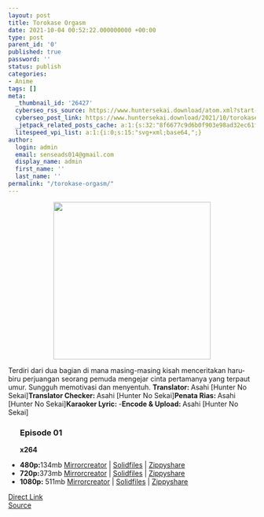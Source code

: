 ```yaml
---
layout: post
title: Torokase Orgasm
date: 2021-10-04 00:52:22.000000000 +00:00
type: post
parent_id: '0'
published: true
password: ''
status: publish
categories:
- Anime
tags: []
meta:
  _thumbnail_id: '26427'
  cyberseo_rss_source: https://www.huntersekai.download/atom.xml?start-index=1
  cyberseo_post_link: https://www.huntersekai.download/2021/10/torokase-orgasm.html
  _jetpack_related_posts_cache: a:1:{s:32:"8f6677c9d6b0f903e98ad32ec61f8deb";a:2:{s:7:"expires";i:1653331963;s:7:"payload";a:3:{i:0;a:1:{s:2:"id";i:26120;}i:1;a:1:{s:2:"id";i:26140;}i:2;a:1:{s:2:"id";i:26162;}}}}
  litespeed_vpi_list: a:1:{i:0;s:15:"svg+xml;base64,";}
author:
  login: admin
  email: senseads014@gmail.com
  display_name: admin
  first_name: ''
  last_name: ''
permalink: "/torokase-orgasm/"
---
```

<p> <a class="popup" data-target="133043"></a>
<div class="separator" style="clear: both; text-align: center;">
<div class="separator" style="clear: both; text-align: center;">
<div class="separator" style="clear: both; text-align: center;">
<div class="separator" style="clear: both; text-align: center;">
<div class="separator" style="clear: both; text-align: center;"><a href="https://1.bp.blogspot.com/-2LMMcb16jP8/YVmv6WO_yaI/AAAAAAAACSs/8xb8kBILJLsmezu6OeZLNRWjQljMFpMewCLcBGAsYHQ/s319/241626.jpg" imageanchor="1" style="margin-left: 1em; margin-right: 1em;"><img border="0" data-original-height="600" data-original-width="420" height="320" src="{{ site.baseurl }}/assets/2021/10/241626.jpg" /></a></div>
</div>
<p></div>
</div>
</div>
<p> Terdiri dari dua bagian di mana masing-masing kisah menceritakan haru-biru perjuangan seorang pemuda mengejar cinta pertamanya yang terpaut umur. Sungguh memotivasi dan menyentuh. <a name="more"></a>
<pekerja><b>Translator: </b><span>Asahi [Hunter No Sekai]</span><b>Translator Checker: </b><span>Asahi [Hunter No Sekai]</span><b>Penata Rias: </b><span>Asahi [Hunter No Sekai]</span><b>Karaoker Lyric: </b><span>-</span><b>Encode &amp; Upload: </b><span>Asahi [Hunter No Sekai]</span></pekerja>
<div class="dl">
<ul />
<h3>Episode 01</h3>
<p><strong>x264</strong>
<li><b>480p:</b><span id="size">134mb</span> <a href="https://mir.cr/1CYJNSEZ">Mirrorcreator</a> | <a href="https://www.solidfiles.com/v/5dYMAZ7RkAK45">Solidfiles</a> | <a href="https://www83.zippyshare.com/v/jQ83PjuB/file.html">Zippyshare</a></li>
<li><b>720p:</b><span id="size">373mb</span> <a href="https://mir.cr/0CVK9N6G">Mirrorcreator</a> | <a href="https://www.solidfiles.com/v/3djYaj2WgVmdj">Solidfiles</a> | <a href="https://www118.zippyshare.com/v/5Mvq23Gg/file.html">Zippyshare</a></li>
<li><b>1080p:</b> <span id="size">511mb</span> <a href="https://mir.cr/1VTOGAMX">Mirrorcreator</a> | <a href="https://www.solidfiles.com/v/eWzZAKqqV6Da6">Solidfiles</a> | <a href="https://www95.zippyshare.com/v/6BSvJIff/file.html">Zippyshare</a> </li>
</div>
<link rel="stylesheet" href="https://cdnjs.cloudflare.com/ajax/libs/font-awesome/4.7.0/css/font-awesome.min.css" />
<div class="divbtn"> <a href="https://handymansurrender.com/fihup8buzv?key=94550f7ce39444073321dde3b8782f97" class="btn"><i class="fa fa-download"></i> Direct Link</a> <br /><a href="https://www.huntersekai.download/2021/10/torokase-orgasm.html">Source</a> </div>

